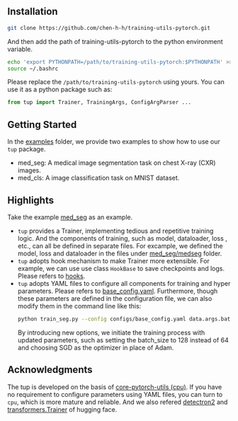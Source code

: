 ## Installation
```bash
git clone https://github.com/chen-h-h/training-utils-pytorch.git
```
And then add the path of training-utils-pytorch to the python environment variable.
```bash
echo 'export PYTHONPATH=/path/to/training-utils-pytorch:$PYTHONPATH' >> ~/.bashrc
source ~/.bashrc
```
Please replace the `/path/to/training-utils-pytorch` using yours. You can use it as a python package such as:

```python
from tup import Trainer, TrainingArgs, ConfigArgParser ...
```

## Getting Started
In the [examples](https://github.com/chen-h-h/training-utils-pytorch/tree/main/examples) folder, we provide two examples to show how to use our `tup` package.
- med_seg: A medical image segmentation task on chest X-ray (CXR) images.
- med_cls: A image classification task on MNIST dataset.

## Highlights
Take the example [med_seg](https://github.com/chen-h-h/training-utils-pytorch/tree/main/examples/med_seg) as an example.
- `tup` provides a Trainer, implementing tedious and repetitive training logic. And the components of training, such as model, dataloader, loss , etc., can all be defined in separate files. For excample, we defined the model, loss and dataloader in the files under [med_seg/medseg](https://github.com/chen-h-h/training-utils-pytorch/tree/main/examples/med_seg/medseg) folder.
- `tup` adopts hook mechanism to make Trainer more extensible. For example, we can use use class `HookBase` to save checkpoints and logs. Please refers to [hooks](https://github.com/chen-h-h/training-utils-pytorch/tree/main/tup/hooks).
- `tup` adopts YAML files to configure all components for training and hyper parameters. Please refers to [base_config.yaml]([/home/cl/projects/training-utils-pytorch/examples/med_seg/configs/base_config.yaml](https://github.com/chen-h-h/training-utils-pytorch/blob/main/examples/med_seg/configs/base_config.yaml)). Furthermore, though these parameters are defined in the configuration file, we can also modify them in the command line like this:
    ```bash
    python train_seg.py --config configs/base_config.yaml data.args.batch_size=128 optimizer.name=torch.optim.SGD
    ```
    By introducing new options, we initiate the training process with updated parameters, such as setting the batch_size to 128 instead of 64 and choosing SGD as the optimizer in place of Adam.

## Acknowledgments
The tup is developed on the basis of [core-pytorch-utils (cpu)](https://github.com/serend1p1ty/core-pytorch-utils). If you have no requirement to configure parameters using YAML files, you can turn to `cpu`, which is more mature and reliable. And we also refered [detectron2](https://github.com/facebookresearch/detectron2) and [transformers.Trainer](https://huggingface.co/docs/transformers/main/main_classes/trainer#api-reference%20][%20transformers.Trainer) of hugging face.